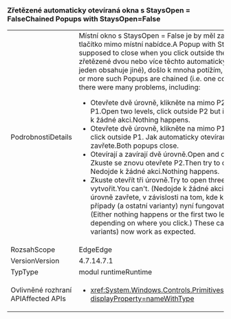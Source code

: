 ### <a name="chained-popups-with-staysopenfalse"></a><span data-ttu-id="37762-101">Zřetězené automaticky otevíraná okna s StaysOpen = False</span><span class="sxs-lookup"><span data-stu-id="37762-101">Chained Popups with StaysOpen=False</span></span>

|   |   |
|---|---|
|<span data-ttu-id="37762-102">Podrobnosti</span><span class="sxs-lookup"><span data-stu-id="37762-102">Details</span></span>|<span data-ttu-id="37762-103">Místní okno s StaysOpen = False je by měl zavřete po kliknutí na tlačítko mimo místní nabídce.</span><span class="sxs-lookup"><span data-stu-id="37762-103">A Popup with StaysOpen=False is supposed to close when you click outside the Popup.</span></span> <span data-ttu-id="37762-104">Když jsou zřetězené dvou nebo více těchto automaticky otevíraná okna (tj. jeden obsahuje jiné), došlo k mnoha potížím, včetně:</span><span class="sxs-lookup"><span data-stu-id="37762-104">When two or more such Popups are chained (i.e. one contains another), there were many problems, including:</span></span><ul><li><span data-ttu-id="37762-105">Otevřete dvě úrovně, klikněte na mimo P2, ale uvnitř P1.</span><span class="sxs-lookup"><span data-stu-id="37762-105">Open two levels, click outside P2 but inside P1.</span></span>  <span data-ttu-id="37762-106">Nedojde k žádné akci.</span><span class="sxs-lookup"><span data-stu-id="37762-106">Nothing happens.</span></span></li><li><span data-ttu-id="37762-107">Otevřete dvě úrovně, klikněte na mimo P1.</span><span class="sxs-lookup"><span data-stu-id="37762-107">Open two levels, click outside P1.</span></span>  <span data-ttu-id="37762-108">Jak automaticky otevíraná okna zavřete.</span><span class="sxs-lookup"><span data-stu-id="37762-108">Both popups close.</span></span></li><li><span data-ttu-id="37762-109">Otevírají a zavírají dvě úrovně.</span><span class="sxs-lookup"><span data-stu-id="37762-109">Open and close two levels.</span></span>  <span data-ttu-id="37762-110">Zkuste se znovu otevřete P2.</span><span class="sxs-lookup"><span data-stu-id="37762-110">Then try to open P2 again.</span></span>  <span data-ttu-id="37762-111">Nedojde k žádné akci.</span><span class="sxs-lookup"><span data-stu-id="37762-111">Nothing happens.</span></span></li><li><span data-ttu-id="37762-112">Zkuste otevřít tři úrovně.</span><span class="sxs-lookup"><span data-stu-id="37762-112">Try to open three levels.</span></span>  <span data-ttu-id="37762-113">Nelze vytvořit.</span><span class="sxs-lookup"><span data-stu-id="37762-113">You can't.</span></span>  <span data-ttu-id="37762-114">(Nedojde k žádné akci nebo první dvě úrovně zavřete, v závislosti na tom, kde kliknete.) Tyto případy (a ostatní varianty) nyní fungovat podle očekávání.</span><span class="sxs-lookup"><span data-stu-id="37762-114">(Either nothing happens or the first two levels close, depending on where you click.) These cases (and other variants) now work as expected.</span></span></li></ul>|
|<span data-ttu-id="37762-115">Rozsah</span><span class="sxs-lookup"><span data-stu-id="37762-115">Scope</span></span>|<span data-ttu-id="37762-116">Edge</span><span class="sxs-lookup"><span data-stu-id="37762-116">Edge</span></span>|
|<span data-ttu-id="37762-117">Version</span><span class="sxs-lookup"><span data-stu-id="37762-117">Version</span></span>|<span data-ttu-id="37762-118">4.7.1</span><span class="sxs-lookup"><span data-stu-id="37762-118">4.7.1</span></span>|
|<span data-ttu-id="37762-119">Typ</span><span class="sxs-lookup"><span data-stu-id="37762-119">Type</span></span>|<span data-ttu-id="37762-120">modul runtime</span><span class="sxs-lookup"><span data-stu-id="37762-120">Runtime</span></span>|
|<span data-ttu-id="37762-121">Ovlivněné rozhraní API</span><span class="sxs-lookup"><span data-stu-id="37762-121">Affected APIs</span></span>|<ul><li><xref:System.Windows.Controls.Primitives.Popup.StaysOpen?displayProperty=nameWithType></li></ul>|

